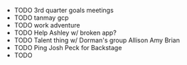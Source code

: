 - TODO 3rd quarter goals meetings
- TODO tanmay gcp
- TODO work adventure
- TODO Help Ashley w/ broken app?
- TODO Talent thing w/ Dorman's group Allison Amy Brian
- TODO Ping Josh Peck for Backstage
- TODO
